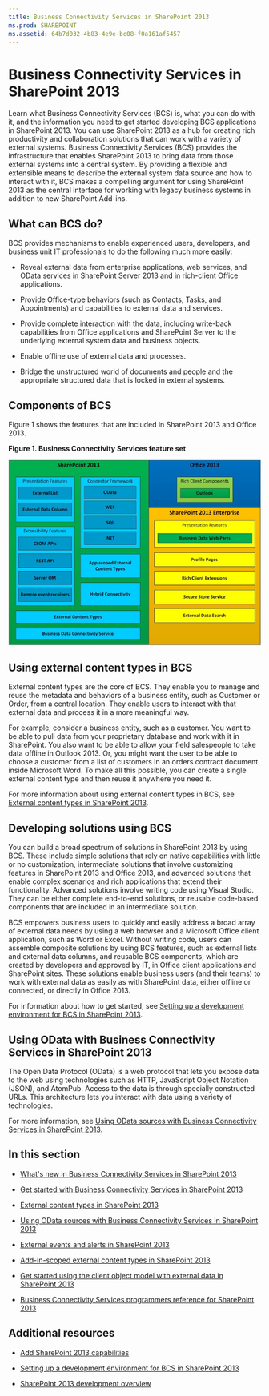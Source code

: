 ```yaml
---
title: Business Connectivity Services in SharePoint 2013
ms.prod: SHAREPOINT
ms.assetid: 64b7d032-4b83-4e9e-bc08-f0a161af5457
---
```



# Business Connectivity Services in SharePoint 2013
Learn what Business Connectivity Services (BCS) is, what you can do with it, and the information you need to get started developing BCS applications in SharePoint 2013.
You can use SharePoint 2013 as a hub for creating rich productivity and collaboration solutions that can work with a variety of external systems. Business Connectivity Services (BCS) provides the infrastructure that enables SharePoint 2013 to bring data from those external systems into a central system. By providing a flexible and extensible means to describe the external system data source and how to interact with it, BCS makes a compelling argument for using SharePoint 2013 as the central interface for working with legacy business systems in addition to new SharePoint Add-ins.
  
    
    


## What can BCS do?
<a name="BCSoverview_Whatcanbcsdo"> </a>

BCS provides mechanisms to enable experienced users, developers, and business unit IT professionals to do the following much more easily:
  
    
    

- Reveal external data from enterprise applications, web services, and OData services in SharePoint Server 2013 and in rich-client Office applications.
    
  
- Provide Office-type behaviors (such as Contacts, Tasks, and Appointments) and capabilities to external data and services.
    
  
- Provide complete interaction with the data, including write-back capabilities from Office applications and SharePoint Server to the underlying external system data and business objects.
    
  
- Enable offline use of external data and processes.
    
  
- Bridge the unstructured world of documents and people and the appropriate structured data that is locked in external systems.
    
  

## Components of BCS
<a name="bkmk_Components"> </a>

Figure 1 shows the features that are included in SharePoint 2013 and Office 2013.
  
    
    

**Figure 1. Business Connectivity Services feature set**

  
    
    

  
    
    
![Business Connectivity Services feature set](../../images/BCSin2013FeatureSet.jpg)
  
    
    

  
    
    

  
    
    

## Using external content types in BCS
<a name="bkmk_UsingECTs"> </a>

External content types are the core of BCS. They enable you to manage and reuse the metadata and behaviors of a business entity, such as Customer or Order, from a central location. They enable users to interact with that external data and process it in a more meaningful way.
  
    
    
For example, consider a business entity, such as a customer. You want to be able to pull data from your proprietary database and work with it in SharePoint. You also want to be able to allow your field salespeople to take data offline in Outlook 2013. Or, you might want the user to be able to choose a customer from a list of customers in an orders contract document inside Microsoft Word. To make all this possible, you can create a single external content type and then reuse it anywhere you need it.
  
    
    
For more information about using external content types in BCS, see  [External content types in SharePoint 2013](external-content-types-in-sharepoint.md).
  
    
    

## Developing solutions using BCS
<a name="bkmk_DevelopingSolutionsUsingBCS"> </a>

You can build a broad spectrum of solutions in SharePoint 2013 by using BCS. These include simple solutions that rely on native capabilities with little or no customization, intermediate solutions that involve customizing features in SharePoint 2013 and Office 2013, and advanced solutions that enable complex scenarios and rich applications that extend their functionality. Advanced solutions involve writing code using Visual Studio. They can be either complete end-to-end solutions, or reusable code-based components that are included in an intermediate solution.
  
    
    
BCS empowers business users to quickly and easily address a broad array of external data needs by using a web browser and a Microsoft Office client application, such as Word or Excel. Without writing code, users can assemble composite solutions by using BCS features, such as external lists and external data columns, and reusable BCS components, which are created by developers and approved by IT, in Office client applications and SharePoint sites. These solutions enable business users (and their teams) to work with external data as easily as with SharePoint data, either offline or connected, or directly in Office 2013.
  
    
    
For information about how to get started, see  [Setting up a development environment for BCS in SharePoint 2013](setting-up-a-development-environment-for-bcs-in-sharepoint.md).
  
    
    

## Using OData with Business Connectivity Services in SharePoint 2013
<a name="bkmk_ODataInBCS"> </a>

The Open Data Protocol (OData) is a web protocol that lets you expose data to the web using technologies such as HTTP, JavaScript Object Notation (JSON), and AtomPub. Access to the data is through specially constructed URLs. This architecture lets you interact with data using a variety of technologies.
  
    
    
For more information, see  [Using OData sources with Business Connectivity Services in SharePoint 2013](using-odata-sources-with-business-connectivity-services-in-sharepoint.md).
  
    
    

## In this section
<a name="bkmk_inthissection"> </a>


-  [What's new in Business Connectivity Services in SharePoint 2013](what-s-new-in-business-connectivity-services-in-sharepoint.md)
    
  
-  [Get started with Business Connectivity Services in SharePoint 2013](get-started-with-business-connectivity-services-in-sharepoint.md)
    
  
-  [External content types in SharePoint 2013](external-content-types-in-sharepoint.md)
    
  
-  [Using OData sources with Business Connectivity Services in SharePoint 2013](using-odata-sources-with-business-connectivity-services-in-sharepoint.md)
    
  
-  [External events and alerts in SharePoint 2013](external-events-and-alerts-in-sharepoint.md)
    
  
-  [Add-in-scoped external content types in SharePoint 2013](add-in-scoped-external-content-types-in-sharepoint.md)
    
  
-  [Get started using the client object model with external data in SharePoint 2013](get-started-using-the-client-object-model-with-external-data-in-sharepoint.md)
    
  
-  [Business Connectivity Services programmers reference for SharePoint 2013](business-connectivity-services-programmers-reference-for-sharepoint.md)
    
  

## Additional resources
<a name="bkmk_AdditionalResources"> </a>


-  [Add SharePoint 2013 capabilities](add-sharepoint-capabilities.md)
    
  
-  [Setting up a development environment for BCS in SharePoint 2013](setting-up-a-development-environment-for-bcs-in-sharepoint.md)
    
  
-  [SharePoint 2013 development overview](sharepoint-development-overview.md)
    
  

